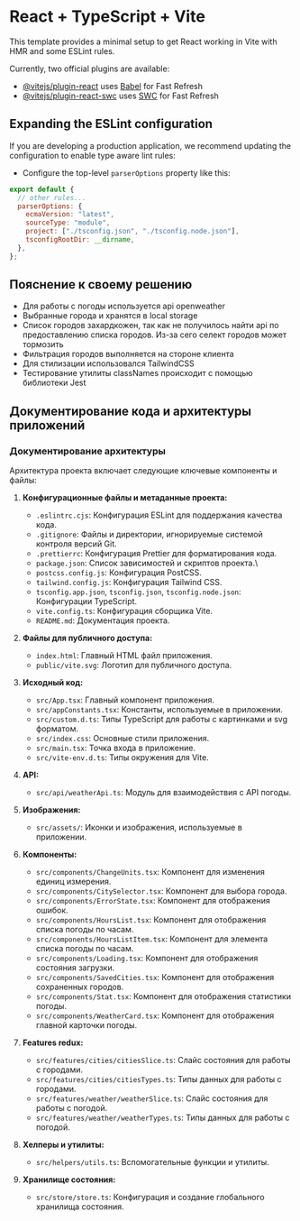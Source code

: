 # React + TypeScript + Vite

This template provides a minimal setup to get React working in Vite with HMR and some ESLint rules.

Currently, two official plugins are available:

- [@vitejs/plugin-react](https://github.com/vitejs/vite-plugin-react/blob/main/packages/plugin-react/README.md) uses [Babel](https://babeljs.io/) for Fast Refresh
- [@vitejs/plugin-react-swc](https://github.com/vitejs/vite-plugin-react-swc) uses [SWC](https://swc.rs/) for Fast Refresh

## Expanding the ESLint configuration

If you are developing a production application, we recommend updating the configuration to enable type aware lint rules:

- Configure the top-level `parserOptions` property like this:

```js
export default {
  // other rules...
  parserOptions: {
    ecmaVersion: "latest",
    sourceType: "module",
    project: ["./tsconfig.json", "./tsconfig.node.json"],
    tsconfigRootDir: __dirname,
  },
};
```

## Пояснение к своему решению

- Для работы с погоды используется api openweather
- Выбранные города и хранятся в local storage
- Список городов захардкожен, так как не получилось найти api по предоставлению списка городов. Из-за сего селект городов может тормозить
- Фильтрация городов выполняется на стороне клиента
- Для стилизации использовался TailwindCSS
- Тестирование утилиты classNames происходит с помощью библиотеки Jest

## Документирование кода и архитектуры приложений

### Документирование архитектуры

Архитектура проекта включает следующие ключевые компоненты и файлы:

1. **Конфигурационные файлы и метаданные проекта:**

   - `.eslintrc.cjs`: Конфигурация ESLint для поддержания качества кода.
   - `.gitignore`: Файлы и директории, игнорируемые системой контроля версий Git.
   - `.prettierrc`: Конфигурация Prettier для форматирования кода.
   - `package.json`: Список зависимостей и скриптов проекта.\
   - `postcss.config.js`: Конфигурация PostCSS.
   - `tailwind.config.js`: Конфигурация Tailwind CSS.
   - `tsconfig.app.json`, `tsconfig.json`, `tsconfig.node.json`: Конфигурации TypeScript.
   - `vite.config.ts`: Конфигурация сборщика Vite.
   - `README.md`: Документация проекта.

2. **Файлы для публичного доступа:**

   - `index.html`: Главный HTML файл приложения.
   - `public/vite.svg`: Логотип для публичного доступа.

3. **Исходный код:**

   - `src/App.tsx`: Главный компонент приложения.
   - `src/appConstants.tsx`: Константы, используемые в приложении.
   - `src/custom.d.ts`: Типы TypeScript для работы с картинками и svg форматом.
   - `src/index.css`: Основные стили приложения.
   - `src/main.tsx`: Точка входа в приложение.
   - `src/vite-env.d.ts`: Типы окружения для Vite.

4. **API:**

   - `src/api/weatherApi.ts`: Модуль для взаимодействия с API погоды.

5. **Изображения:**

   - `src/assets/`: Иконки и изображения, используемые в приложении.

6. **Компоненты:**

   - `src/components/ChangeUnits.tsx`: Компонент для изменения единиц измерения.
   - `src/components/CitySelector.tsx`: Компонент для выбора города.
   - `src/components/ErrorState.tsx`: Компонент для отображения ошибок.
   - `src/components/HoursList.tsx`: Компонент для отображения списка погоды по часам.
   - `src/components/HoursListItem.tsx`: Компонент для элемента списка погоды по часам.
   - `src/components/Loading.tsx`: Компонент для отображения состояния загрузки.
   - `src/components/SavedCities.tsx`: Компонент для отображения сохраненных городов.
   - `src/components/Stat.tsx`: Компонент для отображения статистики погоды.
   - `src/components/WeatherCard.tsx`: Компонент для отображения главной карточки погоды.

7. **Features redux:**

   - `src/features/cities/citiesSlice.ts`: Слайс состояния для работы с городами.
   - `src/features/cities/citiesTypes.ts`: Типы данных для работы с городами.
   - `src/features/weather/weatherSlice.ts`: Слайс состояния для работы с погодой.
   - `src/features/weather/weatherTypes.ts`: Типы данных для работы с погодой.

8. **Хелперы и утилиты:**

   - `src/helpers/utils.ts`: Вспомогательные функции и утилиты.

9. **Хранилище состояния:**
   - `src/store/store.ts`: Конфигурация и создание глобального хранилища состояния.
